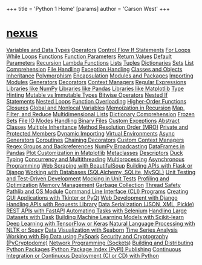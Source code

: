 +++
 title = 'Python 1 Home'
[params]
	author = 'Carson West'
+++
# [nexus](./../nexus/)
 [Variables and Data Types](./../variables-and-data-types/)
 [Operators](./../operators/)
 [Control Flow If Statements](./../control-flow-if-statements/)
 [For Loops](./../for-loops/)
 [While Loops](./../while-loops/)
 [Functions](./../functions/)
 [Function Parameters](./../function-parameters/)
 [Return Values](./../return-values/)
 [Default Parameters](./../default-parameters/)
 [Recursion](./../recursion/)
[Lambda Functions](./../lambda-functions/)
 [Lists](./../lists/)
 [Tuples](./../tuples/)
 [Dictionaries](./../dictionaries/)
 [Sets](./../sets/)
 [List Comprehension](./../list-comprehension/)
 [File Handling](./../file-handling/)
 [Exception Handling](./../exception-handling/)
 [Classes and Objects](./../classes-and-objects/)
 [Inheritance](./../inheritance/)
 [Polymorphism](./../polymorphism/)
 [Encapsulation](./../encapsulation/)
 [Modules and Packages](./../modules-and-packages/)
 [Importing Modules](./../importing-modules/)
 [Generators](./../generators/)
 [Decorators](./../decorators/)
 [Context Managers](./../context-managers/)
 [Regular Expressions](./../regular-expressions/)
 [Libraries like NumPy](./../libraries-like-numpy/)
 [Libraries like Pandas](./../libraries-like-pandas/)
 [Libraries like Matplotlib](./../libraries-like-matplotlib/)
 [Type Hinting](./../type-hinting/)
 [Mutable vs Immutable Types](./../mutable-vs-immutable-types/)
[Bitwise Operators](./../bitwise-operators/)
 [Nested If Statements](./../nested-if-statements/)
 [Nested Loops](./../nested-loops/)
 [Function Overloading](./../function-overloading/)
[Higher-Order Functions](./../higher-order-functions/)
 [Closures](./../closures/)
 [Global and Nonlocal Variables](./../global-and-nonlocal-variables/)
[Memoization in Recursion](./../memoization-in-recursion/)
 [Map, Filter, and Reduce](./../map,-filter,-and-reduce/)
[Multidimensional Lists](./../multidimensional-lists/)
 [Dictionary Comprehension](./../dictionary-comprehension/)
[Frozen Sets](./../frozen-sets/)
 [File IO Modes](./../file-io-modes/)
 [Handling Binary Files](./../handling-binary-files/)
 [Custom Exceptions](./../custom-exceptions/)
 [Abstract Classes](./../abstract-classes/)
[Multiple Inheritance](./../multiple-inheritance/)
[Method Resolution Order (MRO)](./../method-resolution-order-(mro)/)
 [Private and Protected Members](./../private-and-protected-members/)
 [Dynamic Importing](./../dynamic-importing/)
 [Virtual Environments](./../virtual-environments/)
[Async Generators](./../async-generators/)
 [Coroutines](./../coroutines/)
[Chaining Decorators](./../chaining-decorators/)
[Custom Context Managers](./../custom-context-managers/)
 [Regex Groups and Backreferences](./../regex-groups-and-backreferences/)
 [NumPy Broadcasting](./../numpy-broadcasting/)
 [DataFrames in Pandas](./../dataframes-in-pandas/)
 [Plot Customization in Matplotlib](./../plot-customization-in-matplotlib/)
 [Metaclasses](./../metaclasses/)
 [Descriptors](./../descriptors/)
 [Duck Typing](./../duck-typing/)
 [Concurrency and Multithreading](./../concurrency-and-multithreading/)
 [Multiprocessing](./../multiprocessing/)
 [Asynchronous Programming](./../asynchronous-programming/)
 [Web Scraping with BeautifulSoup](./../web-scraping-with-beautifulsoup/)
 [Building APIs with Flask or Django](./../building-apis-with-flask-or-django/)
[Working with Databases (SQLAlchemy, SQLite, MySQL)](./../working-with-databases-(sqlalchemy,-sqlite,-mysql)/)
 [Unit Testing and Test-Driven Development](./../unit-testing-and-test-driven-development/)
 [Mocking in Unit Tests](./../mocking-in-unit-tests/)
 [Profiling and Optimization](./../profiling-and-optimization/)
 [Memory Management](./../memory-management/)
 [Garbage Collection](./../garbage-collection/)
 [Thread Safety](./../thread-safety/)
 [Pathlib and OS Module](./../pathlib-and-os-module/)
[Command Line Interface (CLI) Programs](./../command-line-interface-(cli)-programs/)
 [Creating GUI Applications with Tkinter or PyQt](./../creating-gui-applications-with-tkinter-or-pyqt/)
 [Web Development with Django](./../web-development-with-django/)
 [Handling APIs with Requests Library](./../handling-apis-with-requests-library/)
[Data Serialization (JSON, XML, Pickle)](./../data-serialization-(json,-xml,-pickle)/)
 [REST APIs with FastAPI](./../rest-apis-with-fastapi/)
 [Automating Tasks with Selenium](./../automating-tasks-with-selenium/)
 [Handling Large Datasets with Dask](./../handling-large-datasets-with-dask/)
 [Building Machine Learning Models with Scikit-learn](./../building-machine-learning-models-with-scikit-learn/)
 [Deep Learning with TensorFlow or Keras](./../deep-learning-with-tensorflow-or-keras/)
 [Natural Language Processing with NLTK or Spacy](./../natural-language-processing-with-nltk-or-spacy/)
 [Data Visualization with Seaborn](./../data-visualization-with-seaborn/)
 [Time Series Analysis](./../time-series-analysis/)
 [Working with Big Data using PySpark](./../working-with-big-data-using-pyspark/)
[Security and Cryptography (PyCryptodome)](./../security-and-cryptography-(pycryptodome)/)
[Network Programming (Sockets)](./../network-programming-(sockets)/)
 [Building and Distributing Python Packages](./../building-and-distributing-python-packages/)
[Python Package Index (PyPI) Publishing](./../python-package-index-(pypi)-publishing/)
[Continuous Integration or Continuous Deployment (CI or CD) with Python](./../continuous-integration-or-continuous-deployment-(ci-or-cd)-with-python/)
